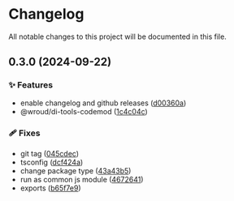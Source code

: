 <!-- header -->
# Changelog

All notable changes to this project will be documented in this file.

<!-- version:0.3.0 -->
## 0.3.0 (2024-09-22)

<!-- changelog -->
### ✨ Features

- enable changelog and github releases ([d00360a](https://github.com/Wroud/foundation/commit/d00360a))
- @wroud/di-tools-codemod ([1c4c04c](https://github.com/Wroud/foundation/commit/1c4c04c))

### 🩹 Fixes

- git tag ([045cdec](https://github.com/Wroud/foundation/commit/045cdec))
- tsconfig ([dcf424a](https://github.com/Wroud/foundation/commit/dcf424a))
- change package type ([43a43b5](https://github.com/Wroud/foundation/commit/43a43b5))
- run as common js module ([4672641](https://github.com/Wroud/foundation/commit/4672641))
- exports ([b65f7e9](https://github.com/Wroud/foundation/commit/b65f7e9))

